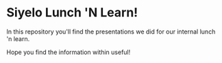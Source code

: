 # Siyelo Lunch 'N Learn!

In this repository you'll find the presentations we did for our internal lunch 'n learn.

Hope you find the information within useful!